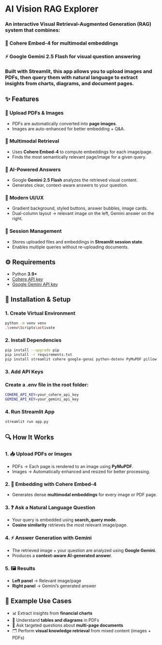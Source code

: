 #  AI Vision RAG Explorer

### An interactive **Visual Retrieval-Augmented Generation (RAG)** system that combines:  
### 🔎 **Cohere Embed-4** for multimodal embeddings  
### ⚡ **Google Gemini 2.5 Flash** for visual question answering  

### Built with **Streamlit**, this app allows you to upload **images** and **PDFs**, then query them with natural language to extract insights from charts, diagrams, and document pages.  

## ✨ Features
### 📂 **Upload PDFs & Images**  
  * PDFs are automatically converted into **page images**.  
  * Images are auto-enhanced for better embedding + Q&A.  

### 🔎 **Multimodal Retrieval**  
  * Uses **Cohere Embed-4** to compute embeddings for each image/page.  
  * Finds the most semantically relevant page/image for a given query.  

### 🤖 **AI-Powered Answers**  
  * Google **Gemini 2.5 Flash** analyzes the retrieved visual content.  
  * Generates clear, context-aware answers to your question.  

### 🎨 **Modern UI/UX**  
  * Gradient background, styled buttons, answer bubbles, image cards.  
  * Dual-column layout → relevant image on the left, Gemini answer on the right.  

### 🧠 **Session Management**  
  * Stores uploaded files and embeddings in **Streamlit session state**.  
  * Enables multiple queries without re-uploading documents.  


## ⚙️ Requirements
* Python **3.9+**
* [Cohere API key](https://dashboard.cohere.com/api-keys)  
* [Google Gemini API key](https://aistudio.google.com/app/apikey)  


## 🚀 Installation & Setup

### 1. Create Virtual Environment
```bash
python -m venv venv
.\venv\Scripts\activate
```

### 2. Install Dependencies
```bash
pip install --upgrade pip
pip install -r requirements.txt
pip install streamlit cohere google-genai python-dotenv PyMuPDF pillow numpy
```

### 3. Add API Keys
### Create a .env file in the root folder:
```bash
COHERE_API_KEY=your_cohere_api_key
GEMINI_API_KEY=your_gemini_api_key
```

### 4. Run Streamlit App
```bash
streamlit run app.py
```

## 🔍 How It Works  

### 1. 📥 **Upload PDFs or Images**  
   * PDFs → Each page is rendered to an image using **PyMuPDF**.  
   * Images → Automatically enhanced and resized for better processing.  

### 2. 🧮 **Embedding with Cohere Embed-4**  
   * Generates dense **multimodal embeddings** for every image or PDF page.  

### 3. ❓ **Ask a Natural Language Question**  
   * Your query is embedded using **search_query mode**.  
   * **Cosine similarity** retrieves the most relevant image/page.  

### 4. ⚡ **Answer Generation with Gemini**  
   * The retrieved image + your question are analyzed using **Google Gemini**.  
   * Produces a **context-aware AI-generated answer**.  

### 5. 🖼️ **Results**  
   * **Left panel** → Relevant image/page  
   * **Right panel** → Gemini’s generated answer  


## 📌 Example Use Cases  

* 📊 Extract insights from **financial charts**  
* 📑 Understand **tables and diagrams** in PDFs  
* 🔎 Ask targeted questions about **multi-page documents**  
* 🗂️ Perform **visual knowledge retrieval** from mixed content (images + PDFs)  



















